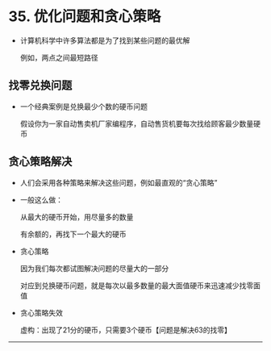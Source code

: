 # 35. 优化问题和贪心策略

- 计算机科学中许多算法都是为了找到某些问题的最优解

    例如，两点之间最短路径

## 找零兑换问题

- 一个经典案例是兑换最少个数的硬币问题

    假设你为一家自动售卖机厂家编程序，自动售货机要每次找给顾客最少数量硬币

## 贪心策略解决

- 人们会采用各种策略来解决这些问题，例如最直观的“贪心策略”
- 一般这么做：

    从最大的硬币开始，用尽量多的数量

    有余额的，再找下一个最大的硬币

- 贪心策略

    因为我们每次都试图解决问题的尽量大的一部分

    对应到兑换硬币问题，就是每次以最多数量的最大面值硬币来迅速减少找零面值

- 贪心策略失效

    虚构：出现了21分的硬币，只需要3个硬币【问题是解决63的找零】

---